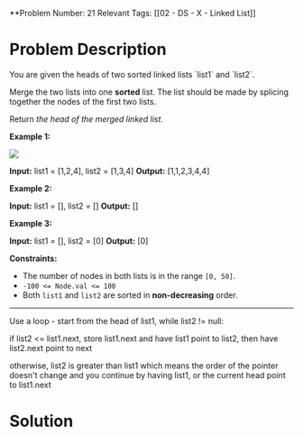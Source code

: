 
**Problem Number: 21
Relevant Tags: [[02 - DS - X - Linked List]]
<h1> Problem Description </h1>
You are given the heads of two sorted linked lists `list1` and `list2`.

Merge the two lists into one **sorted** list. The list should be made by splicing together the nodes of the first two lists.

Return _the head of the merged linked list_.

**Example 1:**

![](https://assets.leetcode.com/uploads/2020/10/03/merge_ex1.jpg)

**Input:** list1 = [1,2,4], list2 = [1,3,4]
**Output:** [1,1,2,3,4,4]

**Example 2:**

**Input:** list1 = [], list2 = []
**Output:** []

**Example 3:**

**Input:** list1 = [], list2 = [0]
**Output:** [0]

**Constraints:**

- The number of nodes in both lists is in the range `[0, 50]`.
- `-100 <= Node.val <= 100`
- Both `list1` and `list2` are sorted in **non-decreasing** order.

-----

Use a loop -  start from the head of list1, while list2 != null:

if list2 <= list1.next, store list1.next and have list1 point to list2, then have list2.next point to next

otherwise, list2 is greater than list1 which means the order of the pointer doesn't change and you continue by having list1, or the current head point to list1.next

<h1> Solution </h1>

